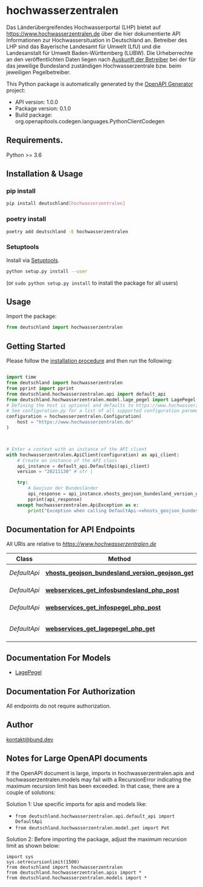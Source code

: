 # hochwasserzentralen
Das Länderübergreifendes Hochwasserportal (LHP) bietet auf https://www.hochwasserzentralen.de über die hier dokumentierte API Informationen zur Hochwassersituation in Deutschland an. Betreiber des LHP sind das Bayerische Landesamt für Umwelt (LfU) und die Landesanstalt für Umwelt Baden-Württemberg (LUBW).
Die Urheberrechte an den veröffentlichten Daten liegen nach [Auskunft der Betreiber](https://www.hochwasserzentralen.de/impressum) bei der für das jeweilige Bundesland zuständigen Hochwasserzentrale bzw. beim jeweiligen Pegelbetreiber.

This Python package is automatically generated by the [OpenAPI Generator](https://openapi-generator.tech) project:

- API version: 1.0.0
- Package version: 0.1.0
- Build package: org.openapitools.codegen.languages.PythonClientCodegen

## Requirements.

Python >= 3.6

## Installation & Usage
### pip install

```sh
pip install deutschland[hochwasserzentralen]
```

### poetry install

```sh
poetry add deutschland -E hochwasserzentralen
```

### Setuptools

Install via [Setuptools](http://pypi.python.org/pypi/setuptools).

```sh
python setup.py install --user
```
(or `sudo python setup.py install` to install the package for all users)

## Usage

Import the package:
```python
from deutschland import hochwasserzentralen
```

## Getting Started

Please follow the [installation procedure](#installation--usage) and then run the following:

```python

import time
from deutschland import hochwasserzentralen
from pprint import pprint
from deutschland.hochwasserzentralen.api import default_api
from deutschland.hochwasserzentralen.model.lage_pegel import LagePegel
# Defining the host is optional and defaults to https://www.hochwasserzentralen.de
# See configuration.py for a list of all supported configuration parameters.
configuration = hochwasserzentralen.Configuration(
    host = "https://www.hochwasserzentralen.de"
)



# Enter a context with an instance of the API client
with hochwasserzentralen.ApiClient(configuration) as api_client:
    # Create an instance of the API class
    api_instance = default_api.DefaultApi(api_client)
    version = "20211130" # str | 

    try:
        # Geojson der Bundesländer
        api_response = api_instance.vhosts_geojson_bundesland_version_geojson_get(version)
        pprint(api_response)
    except hochwasserzentralen.ApiException as e:
        print("Exception when calling DefaultApi->vhosts_geojson_bundesland_version_geojson_get: %s\n" % e)
```

## Documentation for API Endpoints

All URIs are relative to *https://www.hochwasserzentralen.de*

Class | Method | HTTP request | Description
------------ | ------------- | ------------- | -------------
*DefaultApi* | [**vhosts_geojson_bundesland_version_geojson_get**](docs/DefaultApi.md#vhosts_geojson_bundesland_version_geojson_get) | **GET** /vhosts/geojson/bundesland.{version}.geojson | Geojson der Bundesländer
*DefaultApi* | [**webservices_get_infosbundesland_php_post**](docs/DefaultApi.md#webservices_get_infosbundesland_php_post) | **POST** /webservices/get_infosbundesland.php | Infos zu einem Bundesland.
*DefaultApi* | [**webservices_get_infospegel_php_post**](docs/DefaultApi.md#webservices_get_infospegel_php_post) | **POST** /webservices/get_infospegel.php | Infos zu einem Pegel.
*DefaultApi* | [**webservices_get_lagepegel_php_get**](docs/DefaultApi.md#webservices_get_lagepegel_php_get) | **GET** /webservices/get_lagepegel.php | Lage der Pegel mit Pegelnummern


## Documentation For Models

 - [LagePegel](docs/LagePegel.md)


## Documentation For Authorization

 All endpoints do not require authorization.

## Author

kontakt@bund.dev


## Notes for Large OpenAPI documents
If the OpenAPI document is large, imports in hochwasserzentralen.apis and hochwasserzentralen.models may fail with a
RecursionError indicating the maximum recursion limit has been exceeded. In that case, there are a couple of solutions:

Solution 1:
Use specific imports for apis and models like:
- `from deutschland.hochwasserzentralen.api.default_api import DefaultApi`
- `from deutschland.hochwasserzentralen.model.pet import Pet`

Solution 2:
Before importing the package, adjust the maximum recursion limit as shown below:
```
import sys
sys.setrecursionlimit(1500)
from deutschland import hochwasserzentralen
from deutschland.hochwasserzentralen.apis import *
from deutschland.hochwasserzentralen.models import *
```

